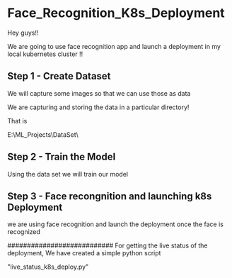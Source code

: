 # Face_Recognition_K8s_Deployment

Hey guys!!

We are going to use face recognition app and launch a deployment in my local kubernetes cluster !!

Step 1 - Create Dataset
--------------------------------------------------------

We will capture some images so that we can use those as data

We are capturing and storing the data in a particular directory!

That is

E:\ML_Projects\DataSet\ 


Step 2 - Train the Model
--------------------------------------------------------

Using the data set we will train our model


Step 3 - Face recongnition and launching k8s Deployment
--------------------------------------------------------
we are using face recognition and launch the deployment once the face is recognized


###########################
For getting the live status of the deployment, We have created a simple python script

"live_status_k8s_deploy.py"
